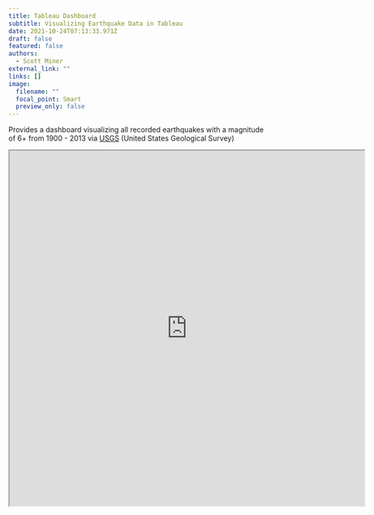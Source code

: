 ```yaml
---
title: Tableau Dashboard
subtitle: Visualizing Earthquake Data in Tableau
date: 2021-10-24T07:13:33.971Z
draft: false
featured: false
authors:
  - Scott Miner
external_link: ""
links: []
image:
  filename: ""
  focal_point: Smart
  preview_only: false
---
```

Provides a dashboard visualizing all recorded earthquakes with a magnitude of 6+ from 1900 - 2013 via [USGS](http://earthquake.usgs.gov/earthquakes/search/) (United States Geological Survey)

<iframe src="https://onedrive.live.com/embed?cid=5B8EDCFD5CE8D99E&resid=5B8EDCFD5CE8D99E%21149646&authkey=AOoq6YQZahN5TmU&em=2" width="700" height="700" frameborder="1" scrolling="no"></iframe>